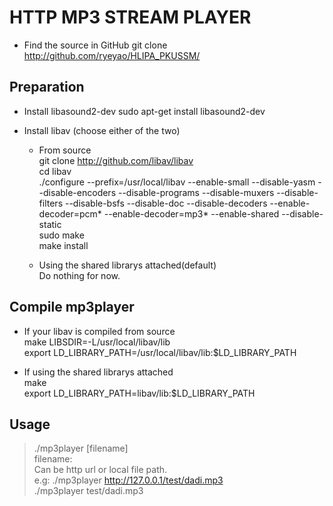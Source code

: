 HTTP MP3 STREAM PLAYER
======================
* Find the source in GitHub
    git clone http://github.com/ryeyao/HLIPA_PKUSSM/

Preparation
-----------
* Install libasound2-dev
    sudo apt-get install libasound2-dev

* Install libav (choose either of the two)
    * From source  
        git clone http://github.com/libav/libav  
        cd libav  
        ./configure --prefix=/usr/local/libav --enable-small --disable-yasm --disable-encoders --disable-programs --disable-muxers --disable-filters --disable-bsfs --disable-doc --disable-decoders --enable-decoder=pcm* --enable-decoder=mp3* --enable-shared --disable-static  
        sudo make  
        make install  

    * Using the shared librarys attached(default)  
        Do nothing for now.  

Compile mp3player
-----------------
* If your libav is compiled from source  
    make LIBSDIR=-L/usr/local/libav/lib  
    export LD_LIBRARY_PATH=/usr/local/libav/lib:$LD_LIBRARY_PATH  

* If using the shared librarys attached  
    make  
    export LD_LIBRARY_PATH=libav/lib:$LD_LIBRARY_PATH  

Usage
-----
> ./mp3player [filename]  
> filename:  
>    Can be http url or local file path.  
>    e.g: ./mp3player http://127.0.0.1/test/dadi.mp3  
>         ./mp3player test/dadi.mp3  
